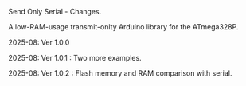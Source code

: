 Send Only Serial - Changes.

A low-RAM-usage transmit-onlty Arduino library for the ATmega328P.

2025-08:  Ver 1.0.0

2025-08:  Ver 1.0.1 : Two more examples.

2025-08:  Ver 1.0.2 : Flash memory and RAM comparison with serial.
